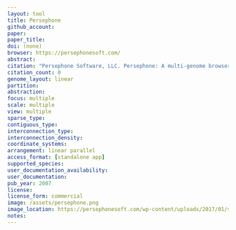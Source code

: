 ```yaml
---
layout: tool 
title: Persephone
github_account: 
paper: 
paper_title: 
doi: (none)
browser: https://persephonesoft.com/
abstract: 
citation: "Persephone Software, LLC. Persephone: A multi-genome browser carefully crafted using latest technologies. In: Persephone [Internet]. [cited 2 Feb 2019]. Available: https://persephonesoft.com/"
citation_count: 0
genome_layout: linear
partition: 
abstraction: 
focus: multiple
scale: multiple
view: multiple
sparse_type: 
contiguous_type: 
interconnection_type: 
interconnection_density: 
coordinate_systems: 
arrangement: linear parallel
access_format: [standalone app]
supported_species: 
user_documentation_availability: 
user_documentation: 
pub_year: 2007
license: 
license_form: commercial
image: /assets/persephone.png
image_location: https://persephonesoft.com/wp-content/uploads/2017/01/shot1.jpg
notes: 
---
```

